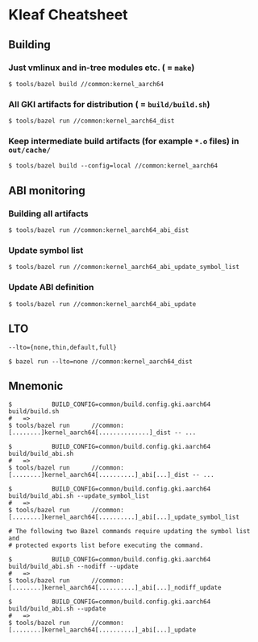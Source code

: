 # Kleaf Cheatsheet

## Building

### Just vmlinux and in-tree modules etc. ( = `make`)

```shell
$ tools/bazel build //common:kernel_aarch64
```

### All GKI artifacts for distribution ( = `build/build.sh`)

```shell
$ tools/bazel run //common:kernel_aarch64_dist
```

### Keep intermediate build artifacts (for example `*.o` files) in `out/cache/`

```shell
$ tools/bazel build --config=local //common:kernel_aarch64
```

## ABI monitoring

### Building all artifacts

```shell
$ tools/bazel run //common:kernel_aarch64_abi_dist
```

### Update symbol list

```shell
$ tools/bazel run //common:kernel_aarch64_abi_update_symbol_list
```

### Update ABI definition

```shell
$ tools/bazel run //common:kernel_aarch64_abi_update
```

## LTO

```text
--lto={none,thin,default,full}
```

```shell
$ bazel run --lto=none //common:kernel_aarch64_dist
```

## Mnemonic

```text
$           BUILD_CONFIG=common/build.config.gki.aarch64 build/build.sh
#   =>
$ tools/bazel run      //common:[........]kernel_aarch64[..............]_dist -- ...

$           BUILD_CONFIG=common/build.config.gki.aarch64 build/build_abi.sh
#   =>
$ tools/bazel run      //common:[........]kernel_aarch64[..........]_abi[...]_dist -- ...

$           BUILD_CONFIG=common/build.config.gki.aarch64 build/build_abi.sh --update_symbol_list
#   =>
$ tools/bazel run      //common:[........]kernel_aarch64[..........]_abi[...]_update_symbol_list

# The following two Bazel commands require updating the symbol list and
# protected exports list before executing the command.

$           BUILD_CONFIG=common/build.config.gki.aarch64 build/build_abi.sh --nodiff --update
#   =>
$ tools/bazel run      //common:[........]kernel_aarch64[..........]_abi[...]_nodiff_update

$           BUILD_CONFIG=common/build.config.gki.aarch64 build/build_abi.sh --update
#   =>
$ tools/bazel run      //common:[........]kernel_aarch64[..........]_abi[...]_update
```

